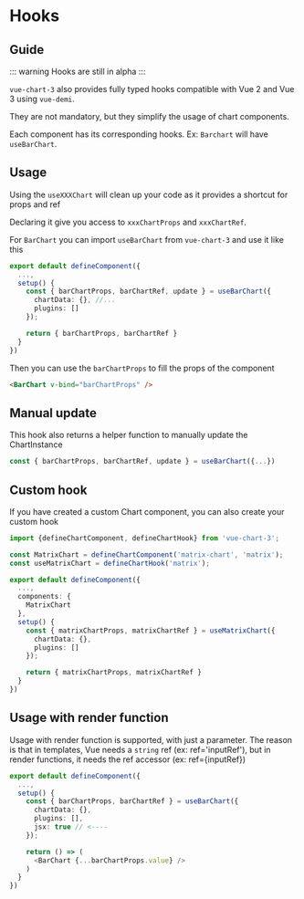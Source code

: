 # Hooks

## Guide

::: warning
Hooks are still in alpha
:::

`vue-chart-3` also provides fully typed hooks compatible with Vue 2 and Vue 3 using `vue-demi`.

They are not mandatory, but they simplify the usage of chart components.

Each component has its corresponding hooks. Ex: `Barchart` will have `useBarChart`.

## Usage

Using the `useXXXChart` will clean up your code as it provides a shortcut for props and ref

Declaring it give you access to `xxxChartProps` and `xxxChartRef`.

For `BarChart` you can import `useBarChart` from `vue-chart-3` and use it like this

```ts
export default defineComponent({
  ...,
  setup() {
    const { barChartProps, barChartRef, update } = useBarChart({
      chartData: {}, //...
      plugins: []
    });

    return { barChartProps, barChartRef }
  }
})

```

Then you can use the `barChartProps` to fill the props of the component

```html
<BarChart v-bind="barChartProps" />
```

## Manual update

This hook also returns a helper function to manually update the ChartInstance

```ts
const { barChartProps, barChartRef, update } = useBarChart({...})
```

## Custom hook

If you have created a custom Chart component, you can also create your custom hook

```ts
import {defineChartComponent, defineChartHook} from 'vue-chart-3';

const MatrixChart = defineChartComponent('matrix-chart', 'matrix');
const useMatrixChart = defineChartHook('matrix');

export default defineComponent({
  ...,
  components: {
    MatrixChart
  },
  setup() {
    const { matrixChartProps, matrixChartRef } = useMatrixChart({
      chartData: {},
      plugins: []
    });

    return { matrixChartProps, matrixChartRef }
  }
})

```

## Usage with render function

Usage with render function is supported, with just a parameter. The reason is that in templates, Vue needs a `string` ref (ex: ref='inputRef'), but in render functions, it needs the ref accessor (ex: ref={inputRef})

```ts
export default defineComponent({
  ...,
  setup() {
    const { barChartProps, barChartRef } = useBarChart({
      chartData: {},
      plugins: [],
      jsx: true // <----
    });

    return () => (
      <BarChart {...barChartProps.value} />
    )
  }
})

```
